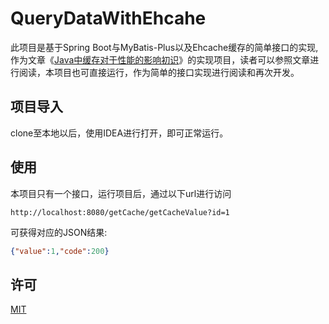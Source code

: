 # QueryDataWithEhcahe

此项目是基于Spring Boot与MyBatis-Plus以及Ehcache缓存的简单接口的实现,作为文章《[Java中缓存对于性能的影响初识](http://oltremare.cc/2020/08/18/Java%E4%B8%AD%E7%BC%93%E5%AD%98%E5%AF%B9%E4%BA%8E%E6%80%A7%E8%83%BD%E7%9A%84%E5%BD%B1%E5%93%8D%E5%88%9D%E8%AF%86/)》的实现项目，读者可以参照文章进行阅读，本项目也可直接运行，作为简单的接口实现进行阅读和再次开发。

## 项目导入

clone至本地以后，使用IDEA进行打开，即可正常运行。

## 使用

本项目只有一个接口，运行项目后，通过以下url进行访问
```url
http://localhost:8080/getCache/getCacheValue?id=1
```

可获得对应的JSON结果:

```json
{"value":1,"code":200}
```

## 许可
[MIT](https://choosealicense.com/licenses/mit/)
